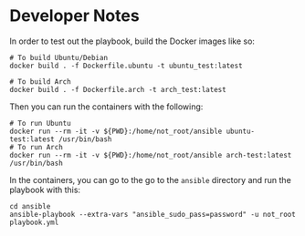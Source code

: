 # Developer Notes

In order to test out the playbook, build the Docker images like so:

```shell
# To build Ubuntu/Debian
docker build . -f Dockerfile.ubuntu -t ubuntu_test:latest

# To build Arch
docker build . -f Dockerfile.arch -t arch_test:latest
```

Then you can run the containers with the following:

```shell
# To run Ubuntu
docker run --rm -it -v ${PWD}:/home/not_root/ansible ubuntu-test:latest /usr/bin/bash
# To run Arch
docker run --rm -it -v ${PWD}:/home/not_root/ansible arch-test:latest /usr/bin/bash
```

In the containers, you can go to the go to the `ansible` directory and run the playbook with this:

```shell
cd ansible
ansible-playbook --extra-vars "ansible_sudo_pass=password" -u not_root playbook.yml
```
